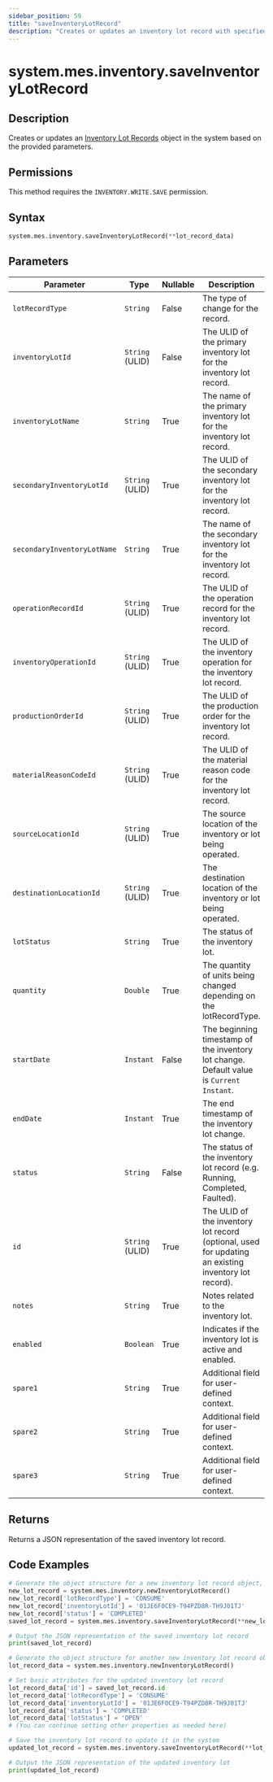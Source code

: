 ```yaml
---
sidebar_position: 59
title: "saveInventoryLotRecord"
description: "Creates or updates an inventory lot record with specified parameters."
---
```


# system.mes.inventory.saveInventoryLotRecord

## Description

Creates or updates an [Inventory Lot Records](../../data-model/inventory-model/inventory-lot-record) object in the system based on the provided parameters.


## Permissions

This method requires the `INVENTORY.WRITE.SAVE` permission.

## Syntax

```python
system.mes.inventory.saveInventoryLotRecord(**lot_record_data)
```

## Parameters

| Parameter                   | Type            | Nullable | Description                                                                                          |
|-----------------------------|-----------------|----------|------------------------------------------------------------------------------------------------------|
| `lotRecordType`             | `String`        | False    | The type of change for the record.                                                                   |
| `inventoryLotId`            | `String` (ULID) | False    | The ULID of the primary inventory lot for the inventory lot record.                                  |
| `inventoryLotName`          | `String`        | True     | The name of the primary inventory lot for the inventory lot record.                                  |
| `secondaryInventoryLotId`   | `String` (ULID) | True     | The ULID of the secondary inventory lot for the inventory lot record.                                |
| `secondaryInventoryLotName` | `String`        | True     | The name of the secondary inventory lot for the inventory lot record.                                |
| `operationRecordId`         | `String` (ULID) | True     | The ULID of the operation record for the inventory lot record.                                       |
| `inventoryOperationId`      | `String` (ULID) | True     | The ULID of the inventory operation for the inventory lot record.                                    |
| `productionOrderId`         | `String` (ULID) | True     | The ULID of the production order for the inventory lot record.                                       |
| `materialReasonCodeId`      | `String` (ULID) | True     | The ULID of the material reason code for the inventory lot record.                                   |
| `sourceLocationId`          | `String` (ULID) | True     | The source location of the inventory or lot being operated.                                          |
| `destinationLocationId`     | `String` (ULID) | True     | The destination location of the inventory or lot being operated.                                     |
| `lotStatus`                 | `String`        | True     | The status of the inventory lot.                                                                     |
| `quantity`                  | `Double`        | True     | The quantity of units being changed depending on the lotRecordType.                                  |
| `startDate`                 | `Instant`       | False    | The beginning timestamp of the inventory lot change. Default value is `Current Instant`.             |
| `endDate`                   | `Instant`       | True     | The end timestamp of the inventory lot change.                                                       |
| `status`                    | `String`        | False    | The status of the inventory lot record (e.g. Running, Completed, Faulted).                           |
| `id`                        | `String` (ULID) | True     | The ULID of the inventory lot record (optional, used for updating an existing inventory lot record). |
| `notes`                     | `String`        | True     | Notes related to the inventory lot.                                                                  |
| `enabled`                   | `Boolean`       | True     | Indicates if the inventory lot is active and enabled.                                                |
| `spare1`                    | `String`        | True     | Additional field for user-defined context.                                                           |
| `spare2`                    | `String`        | True     | Additional field for user-defined context.                                                           |
| `spare3`                    | `String`        | True     | Additional field for user-defined context.                                                           |

## Returns

Returns a JSON representation of the saved inventory lot record.

## Code Examples

```python
# Generate the object structure for a new inventory lot record object, set the initial arguments and save it
new_lot_record = system.mes.inventory.newInventoryLotRecord()
new_lot_record['lotRecordType'] = 'CONSUME'
new_lot_record['inventoryLotId'] = '01JE6F0CE9-T94PZD8R-TH9J01TJ'
new_lot_record['status'] = 'COMPLETED'
saved_lot_record = system.mes.inventory.saveInventoryLotRecord(**new_lot_record)

# Output the JSON representation of the saved inventory lot record
print(saved_lot_record)

# Generate the object structure for another new inventory lot record object to update the previous inventory lot
lot_record_data = system.mes.inventory.newInventoryLotRecord()

# Set basic attributes for the updated inventory lot record
lot_record_data['id'] = saved_lot_record.id
lot_record_data['lotRecordType'] = 'CONSUME'
lot_record_data['inventoryLotId'] = '01JE6F0CE9-T94PZD8R-TH9J01TJ'
lot_record_data['status'] = 'COMPLETED'
lot_record_data['lotStatus'] = 'OPEN'
# (You can continue setting other properties as needed here)

# Save the inventory lot record to update it in the system
updated_lot_record = system.mes.inventory.saveInventoryLotRecord(**lot_record_data)

# Output the JSON representation of the updated inventory lot
print(updated_lot_record)
```
